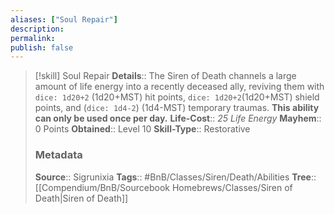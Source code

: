 ```yaml
---
aliases: ["Soul Repair"]
description: 
permalink: 
publish: false
---
```


> [!skill] Soul Repair
> **Details**:: The Siren of Death channels a large amount of life energy into a recently deceased ally, reviving them with `dice: 1d20+2` (1d20+MST) hit points, `dice: 1d20+2`(1d20+MST) shield points, and (`dice: 1d4-2`) (1d4-MST) temporary traumas. **This ability can only be used once per day.**
> **Life-Cost**:: *25 Life Energy*
> **Mayhem**:: 0 Points
> **Obtained**:: Level 10
> **Skill-Type**:: Restorative
> ### Metadata
> **Source**:: Sigrunixia
> **Tags**:: #BnB/Classes/Siren/Death/Abilities
> **Tree**:: [[Compendium/BnB/Sourcebook Homebrews/Classes/Siren of Death|Siren of Death]]
